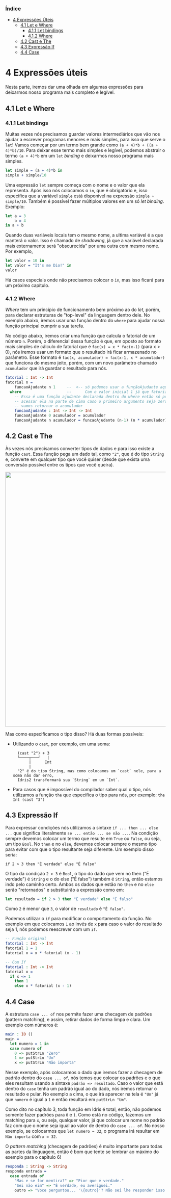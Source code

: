 ### Índice

- [4 Expressões Úteis](#4-expressões-úteis)
  - [4.1 Let e Where](#41-let-e-where)
    - [4.1.1 Let bindings](#411-let-bindings)
    - [4.1.2 Where](#412-where)
  - [4.2 Cast e The](#42-cast-e-the)
  - [4.3 Expressão If](#43-expressão-if)
  - [4.4 Case](#44-case)

# 4 Expressões úteis

Nesta parte, iremos dar uma olhada em algumas expressões para deixarmos nosso programa mais completo e legível.

## 4.1 Let e Where 

### 4.1.1 Let bindings

Muitas vezes nós precisamos guardar valores intermediários que vão nos ajudar a escrever programas menores e mais simples, para isso que serve o `let`! Vamos começar por um termo bem grande como `(a + 4)*b + ((a + 4)*b)/10`. Para deixar esse termo mais simples e legível, podemos abstrair o termo `(a + 4)*b` em um `let` *binding* e deixarmos nosso programa mais simples.

```idris
let simple = (a + 4)*b in 
simple + simple/10
``` 

Uma expressão `let` sempre começa com o nome e o valor que ela representa. Após isso nós colocamos o `in`, que é obrigatório e, isso especifica que a variável `simple` está disponível na expressão `simple + simple/10`. Também é possível fazer múltiplos valores em um só *let binding*. Exemplo:

```idris
let a = 3
    b = 4
in a + b
```

Quando duas variáveis locais tem o mesmo nome, a ultima variável é a que manterá o valor. Isso é chamado de *shadowing*, já que a variável declarada mais externamente será "obscurecida" por uma outra com  mesmo nome. Por exemplo,

```idris
let valor = 10 in
let valor = "It's me Dio!" in 
valor 
```

Há casos especiais onde não precisamos colocar o `in`, mas isso ficará para um próximo capítulo. 

### 4.1.2 Where 

*Where* tem um princípio de funcionamento bem próximo ao do *let*, porém, para declarar estruturas de "top-level" da linguagem dentro dele. No exemplo abaixo, iremos usar uma função dentro do `where` para ajudar nossa função principal cumprir a sua tarefa.

No código abaixo, iremos criar uma função que calcula o fatorial de um número `n`. Porém, o diferencial dessa função é que, em oposto ao formato mais simples de cálculo de fatorial que é `fac(x) = x * fac(x-1)` (para x > 0), nós iremos usar um formato que o resultado irá ficar armazenado no parâmetro. Esse formato é `fac(x, acumulador) = fac(x-1, x * acumulador)` que funciona do mesmo jeito, porém, com um novo parâmetro chamado `acumulador` que irá guardar o resultado para nós. 

```idris
fatorial : Int -> Int 
fatorial n = 
    funcaoAjudante n 1     --  <-- só podemos usar a funçãoAjudante aqui! 
  where                    --      Com o valor inicial 1 já que fatorial de 1 é 1
    -- Essa é uma função ajudante declarada dentro do where então só podemos 
    -- acessar ela na parte de cima caso o primeiro argumento seja zero então
    -- vamos retornar o acumulador
    funcaoAjudante : Int -> Int -> Int
    funcaoAjudante 0 acumulador = acumulador
    funcaoAjudante n acumulador = funcaoAjudante (n-1) (n * acumulador)
```

## 4.2 Cast e The

Às vezes nós precisamos converter tipos de dados e para isso existe a função `cast`. Essa função pega um dado tal, como `"2"`, que é do tipo `String` e, converte em qualquer tipo que você quiser (desde que exista uma conversão possível entre os tipos que você queira). 

<p align="center">
  <img src="https://i.imgur.com/SR5l9lt.png" width="800px">
</p>


Mas como especificamos o tipo disso? Há duas formas possíveis:

- Utilizando o `cast`, por exemplo, em uma soma: <br>
  ```
    (cast "2") + 3
    └────┬───┘   |
         |      Int
         |
    "2" é do tipo String, mas como colocamos um `cast` nele, para a soma não dar erro, 
    Idris2 transformará sua `String` em um `Int`.
  ```

- Para casos que é impossível do compilador saber qual o tipo, nós utilizamos a função `the`
  que especifica o tipo para nós, por exemplo:
  `the Int (cast "3")`  

## 4.3 Expressão If

Para expressar condições nós utilizamos a sintaxe `if ... then ... else ...` que significa literalmente `se ... então ... se não ...`. Na condição sempre devemos colocar um termo que resulte em `True` ou `False`, ou seja, um tipo `Bool`. No `then` e no `else`, devemos colocar sempre o mesmo tipo para evitar com que o tipo resultante seja diferente. Um exemplo disso seria:

`if 2 > 3 then "É verdade" else "É falso"` 

O tipo da condição `2 > 3` é `Bool`, o tipo do dado que vem no then ("É verdade") é `String` e o do else ("É falso") também é `String`, então estamos indo pelo caminho certo. Ambos os dados que estão no `then` e no `else` serão "retornados" e substituirão a expressão como em:

```idris
let resultado = if 2 > 3 then "É verdade" else "É falso"
```

Como `2` é menor que `3`, o valor de `resultado` é `"É falso"`.

Podemos utilizar o `if` para modificar o comportamento da função. No exemplo em que colocamos `1` ao invés de `x` para caso o valor do resultado seja 1, nós podemos reescrever com um `if`.

```idris
-- Função original
fatorial : Int -> Int
fatorial 1 = 1
fatorial x = x * fatorial (x - 1)

-- Com If
fatorial : Int -> Int
fatorial x = 
  if x <= 1 
    then 1
    else x * fatorial (x - 1)
```

## 4.4 Case

A estrutura `case ... of` nos permite fazer uma checagem de padrões (pattern matching), e assim, retirar dados de forma limpa e clara. Um exemplo com números é:

```idris
main : IO ()
main = 
  let numero = 1 in 
  case numero of 
    0 => putStrLn "Zero"
    1 => putStrLn "Um"
    x => putStrLn "Não importa"
```

Nesse exemplo, após colocarmos o dado que iremos fazer a checagem de padrão dentro do `case ... of`, nós temos que colocar os padrões e o que eles resultam usando a sintaxe `padrão => resultado`. Caso o valor que está dentro do `case` tenha um padrão igual ao do dado, nós iremos retornar o resultado e pular. No exemplo a cima, o que irá aparecer na tela é `"Um"` já que `numero` é igual a `1` e então resultará em `putStrLn "Um"`. 

Como dito no capítulo 3, toda função em Idris é total, então, não podemos somente fazer padrões para `0` e `1`. Como está no código, fazemos um matching para `x`, ou seja, qualquer valor, já que colocar um nome no padrão faz com que o nome seja igual ao valor de dentro do `case ... of`. No nosso exemplo, se colocarmos que `let numero = 32`, o programa irá resultar em `Não importa` com `x = 32`.

O *pattern matching* (checagem de padrões) é muito importante para todas as partes da linguagem, então é bom que tente se lembrar ao máximo do exemplo para o capítulo 6!

```idris
responda : String -> String
responda entrada = 
  case entrada of 
    "Mas e se for mentira?" => "Pior que é verdade."
    "Sei não eim" => "É verdade, eu averiguei."
    outro => "Voce perguntou... '\{outro}'? Não sei lhe responder isso no momento."
```


